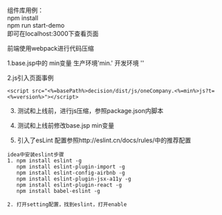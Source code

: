 组件库用例：    
npm install   
npm run start-demo   
即可在localhost:3000下查看页面


前端使用webpack进行代码压缩

   1.base.jsp中的 min变量  生产环境'min.' 开发环境 ''

   2.js引入页面事例

    <script src="<%=basePath%>decision/dist/js/oneCompany.<%=min%>js?t=<%=version%>"></script>

   3. 测试和上线前，进行js压缩，参照package.json内脚本

   4. 测试和上线前修改base.jsp min变量

   5. 引入了esLint 配置参照http://eslint.cn/docs/rules/中的推荐配置
   
    idea中安装eslint步骤
    1. npm install eslint -g
       npm install eslint-plugin-import -g
       npm install eslint-config-airbnb -g
       npm install eslint-plugin-jsx-a11y -g
       npm install eslint-plugin-react -g
       npm install babel-eslint -g
       
    2. 打开setting配置，找到eslint，打开enable

